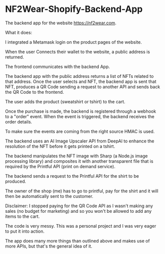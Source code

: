 # NF2Wear-Shopify-Backend-App
The backend app for the website https://nf2wear.com.

What it does:

I integrated a Metamask login on the product pages of the website.

When the user Connects their wallet to the website, a public address is returned.

The frontend communicates with the backend App.

The backend app with the public address returns a list of NFTs related to that address.
Once the user selects and NFT, the backend app is sent that NFT, produces a QR Code sending a request to another API and sends back the QR Code to the frontend.

The user adds the product (sweatshirt or tshirt) to the cart.

Once the purchase is made, the backend is registered through a webhook to a "order" event. When the event is triggered, the backend receives the order details.

To make sure the events are coming from the right source HMAC is used.

The backend uses an AI Image Upscaler API from DeepAI to enhance the resolution of the NFT before it gets printed on a tshirt.

The backend manipulates the NFT image with Sharp (a Node.js image processing library) and composites it with another transparent file that is required by the Printful API (print on demand service).

The backend sends a request to the Printful API for the shirt to be produced.

The owner of the shop (me) has to go to printful, pay for the shirt and it will then be automatically sent to the customer.

Disclaimer: I stopped paying for the QR Code API as I wasn't making any sales (no budget for marketing) and so you won't be allowed to add any items to the cart.

The code is very messy. This was a personal project and I was very eager to put it into action.

The app does many more things than outlined above and makes use of more APIs, but that's the general idea of it.

